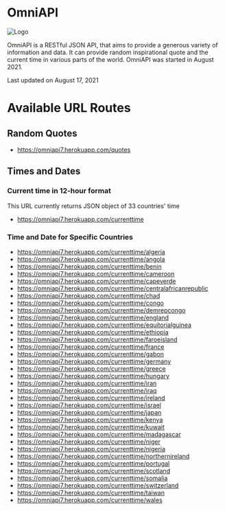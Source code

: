 # OmniAPI

![Logo](https://i.imgur.com/cJpFpFM.png)

OmniAPI is a RESTful JSON API, that aims to provide a generous variety of information and data.
It can provide random inspirational quote and the current time in various parts of the world.
OmniAPI was started in August 2021.

Last updated on August 17, 2021

# Available URL Routes

## Random Quotes

* https://omniapi7.herokuapp.com/quotes

## Times and Dates

### Current time in 12-hour format 
This URL currently returns JSON object of 33 countries' time

* https://omniapi7.herokuapp.com/currenttime

### Time and Date for Specific Countries

* https://omniapi7.herokuapp.com/currenttime/algeria
* https://omniapi7.herokuapp.com/currenttime/angola
* https://omniapi7.herokuapp.com/currenttime/benin
* https://omniapi7.herokuapp.com/currenttime/cameroon
* https://omniapi7.herokuapp.com/currenttime/capeverde
* https://omniapi7.herokuapp.com/currenttime/centralafricanrepublic
* https://omniapi7.herokuapp.com/currenttime/chad
* https://omniapi7.herokuapp.com/currenttime/congo
* https://omniapi7.herokuapp.com/currenttime/demrepcongo
* https://omniapi7.herokuapp.com/currenttime/england
* https://omniapi7.herokuapp.com/currenttime/equitorialguinea
* https://omniapi7.herokuapp.com/currenttime/ethiopia
* https://omniapi7.herokuapp.com/currenttime/faroeisland
* https://omniapi7.herokuapp.com/currenttime/france
* https://omniapi7.herokuapp.com/currenttime/gabon
* https://omniapi7.herokuapp.com/currenttime/germany
* https://omniapi7.herokuapp.com/currenttime/greece
* https://omniapi7.herokuapp.com/currenttime/hungary
* https://omniapi7.herokuapp.com/currenttime/iran
* https://omniapi7.herokuapp.com/currenttime/iraq
* https://omniapi7.herokuapp.com/currenttime/ireland
* https://omniapi7.herokuapp.com/currenttime/israel
* https://omniapi7.herokuapp.com/currenttime/japan
* https://omniapi7.herokuapp.com/currenttime/kenya
* https://omniapi7.herokuapp.com/currenttime/kuwait
* https://omniapi7.herokuapp.com/currenttime/madagascar
* https://omniapi7.herokuapp.com/currenttime/niger
* https://omniapi7.herokuapp.com/currenttime/nigeria
* https://omniapi7.herokuapp.com/currenttime/northernireland
* https://omniapi7.herokuapp.com/currenttime/portugal
* https://omniapi7.herokuapp.com/currenttime/scotland
* https://omniapi7.herokuapp.com/currenttime/somalia
* https://omniapi7.herokuapp.com/currenttime/switzerland
* https://omniapi7.herokuapp.com/currenttime/taiwan
* https://omniapi7.herokuapp.com/currenttime/wales


